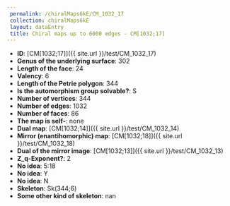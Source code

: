 ```yaml
--- 
 permalink: /chiralMaps6kE/CM_1032_17 
 collection: chiralMaps6kE
 layout: dataEntry
 title: Chiral maps up to 6000 edges - CM[1032;17]
---
```


- **ID**: [CM[1032;17]]({{ site.url }}/test/CM_1032_17)
- **Genus of the underlying surface**: 302
- **Length of the face**: 24
- **Valency**: 6
- **Length of the Petrie polygon**: 344
- **Is the automorphism group solvable?**: S
- **Number of vertices**: 344
- **Number of edges**: 1032
- **Number of faces**: 86
- **The map is self-**: none
- **Dual map**: [CM[1032;14]]({{ site.url }}/test/CM_1032_14)
- **Mirror (enantihomorphic) map**: [CM[1032;18]]({{ site.url }}/test/CM_1032_18)
- **Dual of the mirror image**: [CM[1032;13]]({{ site.url }}/test/CM_1032_13)
- **Z_q-Exponent?**: 2
- **No idea**:  5:18
- **No idea**: Y
- **No idea**: N
- **Skeleton**: Sk(344;6)
- **Some other kind of skeleton**: nan
